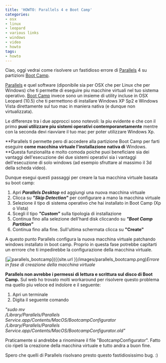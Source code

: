 ```yaml
---
title: 'HOWTO: Parallels 4 e Boot Camp'
categories:
- osx
- linux
- leopard
- various links
- windows
- video
- howto
tags:
- howto
---
```

Ciao, oggi vedrai come risolvere un fastidioso errore di
[Parallels](http://www.parallels.com/it/) 4 su partizioni [Boot
Camp](http://it.wikipedia.org/wiki/Boot_Camp).

[Parallels](http://www.parallels.com/it/) e quel software (diponibile sia per
OSX che per Linux che per Windows) che ti permette di eseguire piu macchine
virtuali nel tuo sistema operativo. [Boot
Camp](http://it.wikipedia.org/wiki/Boot_Camp) invece sono un insieme di
utility incluse in OSX Leopard (10.5) che ti permettono di installare Windows
XP Sp2 e Windows Vista direttamente sul tuo mac in maniera nativa (e dunque
non virtualizzata).

Le differenze tra i due approcci sono notevoli: la piu evidente e che con il
primo **puoi utilizzare piu sistemi operativi contemporanetamente** mentre con
la seconda devi riavviare il tuo mac per poter utilizzare Windows Xp.

**Parallels ti permette pero di accedere alla partizione Boot Camp per farti eseguire ****come macchina virtuale l'installazione nativa di**** Windows. **Questa funzionalita e molto comoda poiche puoi beneficiare sia dei vantaggi dell'esecuzione dei due sistemi operativi sia i vantaggi dell'esecuzione di solo windows (ad esempio sfruttare al massimo il 3d della scheda video).

Dunque esegui questi passaggi per creare la tua macchina virtuale basata su
boot camp:

  1. Apri _**Parallels Desktop**_ ed aggiungi una nuova macchina virtuale
  2. Clicca su **_"Skip Detection"_** per configurare a mano la macchina virtuale
  3. Selezione il tipo di sistema operativo che hai installato in Boot Camp (Xp o Vista)
  4. Scegli il tipo _**"Custom"**_ sulla tipologia di installazione
  5. Continua fino alla selezione dell'hard disk cliccando su **_"Boot Camp Partition"_**
  6. Continua fino alla fine. Sull'ultima schermata clicca su **"Create"**
  

A questo punto Parallels configura la nuova macchina virtuale patchando
windows installato in boot camp. Proprio in questa fase potrebbe capitarti un
errrore che ti impedirebbe la configurazione della macchina virtuale.

[![parallels_bootcamp]({{site.url}}/images/parallels_bootcamp.png)]({{site.url
}}/images/parallels_bootcamp.png)_Errore in fase di creazione della macchina
virtuale_

**Parallels non avrebbe i permessi di lettura e scrittura sul disco di Boot Camp.** Sul web ho trovato molti workaround per risolvere questo problema ma quello piu veloce ed indolore e il seguente:

  1. Apri un terminale
  2. Digita il seguente comando
  

_"sudo mv  
/Library/Parallels/Parallels Service.app/Contents/MacOS/BootcampConfigurator  
/Library/Parallels/Parallels
Service.app/Contents/MacOS/BootcampConfigurator.old"_

Praticamente si andrebbe a rinominare il file "BootcampConfigurator". Fatto
cio ripeti la creazione della macchina virtuale e tutto andra a buon fine.

Spero che quelli di Parallels risolvano presto questo fastidiosissimo bug. :)

